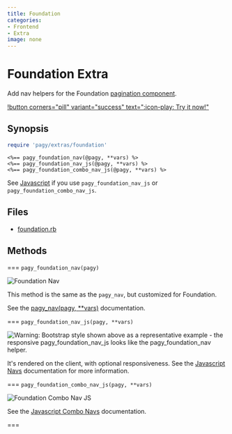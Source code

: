 ```yaml
---
title: Foundation
categories:
- Frontend
- Extra
image: none
---
```


# Foundation Extra

Add nav helpers for the Foundation [pagination component](https://foundation.zurb.com/sites/docs/pagination.html).

[!button corners="pill" variant="success" text=":icon-play: Try it now!"](/try-it.md)

## Synopsis

```ruby pagy.rb (initializer)
require 'pagy/extras/foundation'
```

```erb View (helper)
<%== pagy_foundation_nav(@pagy, **vars) %>
<%== pagy_foundation_nav_js(@pagy, **vars) %>
<%== pagy_foundation_combo_nav_js(@pagy, **vars) %>
```

See [Javascript](/docs/api/javascript.md) if you use `pagy_foundation_nav_js` or `pagy_foundation_combo_nav_js`.

## Files

- [foundation.rb](https://github.com/ddnexus/pagy/blob/master/lib/pagy/extras/foundation.rb)

## Methods

=== `pagy_foundation_nav(pagy)`

![Foundation Nav](/docs/assets/images/foundation_nav.png)

This method is the same as the `pagy_nav`, but customized for Foundation.

See the [pagy_nav(pagy, **vars)](/docs/api/frontend.md#pagy-nav-pagy-vars) documentation.

=== `pagy_foundation_nav_js(pagy, **vars)`

![Warning: Bootstrap style shown above as a representative example - the responsive `pagy_foundation_nav_js` looks like the `pagy_foundation_nav` helper.](/docs/assets/images/bootstrap_nav_js.png)

It's rendered on the client, with optional responsiveness. See the [Javascript Navs](/docs/api/javascript/navs.md) documentation
for more information.

=== `pagy_foundation_combo_nav_js(pagy, **vars)`

![Foundation Combo Nav JS](/docs/assets/images/foundation_combo_nav_js.png)

See the [Javascript Combo Navs](/docs/api/javascript/combo-navs.md) documentation.

===
